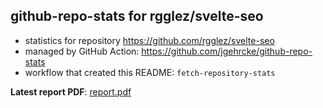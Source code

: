 ## github-repo-stats for rgglez/svelte-seo

- statistics for repository https://github.com/rgglez/svelte-seo
- managed by GitHub Action: https://github.com/jgehrcke/github-repo-stats
- workflow that created this README: `fetch-repository-stats`

**Latest report PDF**: [report.pdf](https://github.com/rgglez/rgglez/raw/github-repo-stats/rgglez/svelte-seo/latest-report/report.pdf)

